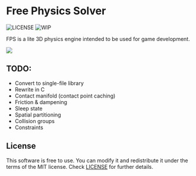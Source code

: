 

# Free Physics Solver
![LICENSE](https://img.shields.io/badge/LICENSE-MIT-green.svg) ![WIP](https://img.shields.io/badge/WIP-yellow.svg)

FPS is a lite 3D physics engine intended to be used for game development.

<img src="/screenshots/mBAgMbm.gif?raw=true">

## TODO:
- Convert to single-file library
- Rewrite in C
- Contact manifold (contact point caching)
- Friction & dampening
- Sleep state
- Spatial partitioning
- Collision groups
- Constraints

## License
This software is free to use. You can modify it and redistribute it under the terms of the 
MIT license. Check [LICENSE](LICENSE) for further details.
